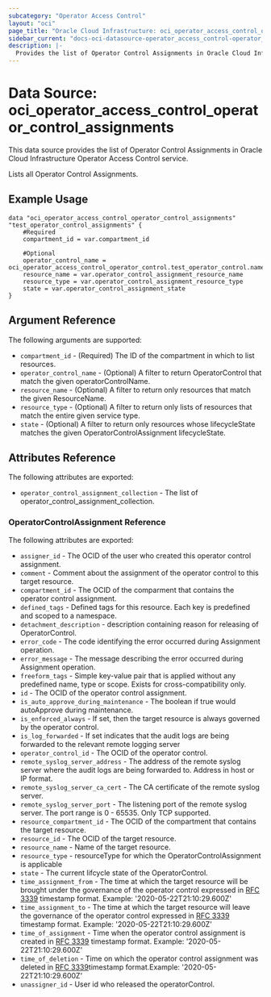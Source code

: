```yaml
---
subcategory: "Operator Access Control"
layout: "oci"
page_title: "Oracle Cloud Infrastructure: oci_operator_access_control_operator_control_assignments"
sidebar_current: "docs-oci-datasource-operator_access_control-operator_control_assignments"
description: |-
  Provides the list of Operator Control Assignments in Oracle Cloud Infrastructure Operator Access Control service
---
```


# Data Source: oci_operator_access_control_operator_control_assignments
This data source provides the list of Operator Control Assignments in Oracle Cloud Infrastructure Operator Access Control service.

Lists all Operator Control Assignments.

## Example Usage

```hcl
data "oci_operator_access_control_operator_control_assignments" "test_operator_control_assignments" {
	#Required
	compartment_id = var.compartment_id

	#Optional
	operator_control_name = oci_operator_access_control_operator_control.test_operator_control.name
	resource_name = var.operator_control_assignment_resource_name
	resource_type = var.operator_control_assignment_resource_type
	state = var.operator_control_assignment_state
}
```

## Argument Reference

The following arguments are supported:

* `compartment_id` - (Required) The ID of the compartment in which to list resources.
* `operator_control_name` - (Optional) A filter to return OperatorControl that match the given operatorControlName.
* `resource_name` - (Optional) A filter to return only resources that match the given ResourceName.
* `resource_type` - (Optional) A filter to return only lists of resources that match the entire given service type.
* `state` - (Optional) A filter to return only resources whose lifecycleState matches the given OperatorControlAssignment lifecycleState.


## Attributes Reference

The following attributes are exported:

* `operator_control_assignment_collection` - The list of operator_control_assignment_collection.

### OperatorControlAssignment Reference

The following attributes are exported:

* `assigner_id` - The OCID of the user who created this operator control assignment.
* `comment` - Comment about the assignment of the operator control to this target resource.
* `compartment_id` - The OCID of the comparment that contains the operator control assignment.
* `defined_tags` - Defined tags for this resource. Each key is predefined and scoped to a namespace. 
* `detachment_description` - description containing reason for releasing of OperatorControl.
* `error_code` - The code identifying the error occurred during Assignment operation.
* `error_message` - The message describing the error occurred during Assignment operation.
* `freeform_tags` - Simple key-value pair that is applied without any predefined name, type or scope. Exists for cross-compatibility only. 
* `id` - The OCID of the operator control assignment.
* `is_auto_approve_during_maintenance` - The boolean if true would autoApprove during maintenance.
* `is_enforced_always` - If set, then the target resource is always governed by the operator control.
* `is_log_forwarded` - If set indicates that the audit logs are being forwarded to the relevant remote logging server
* `operator_control_id` - The OCID of the operator control.
* `remote_syslog_server_address` - The address of the remote syslog server where the audit logs are being forwarded to. Address in host or IP format.
* `remote_syslog_server_ca_cert` - The CA certificate of the remote syslog server.
* `remote_syslog_server_port` - The listening port of the remote syslog server. The port range is 0 - 65535. Only TCP supported.
* `resource_compartment_id` - The OCID of the compartment that contains the target resource.
* `resource_id` - The OCID of the target resource.
* `resource_name` - Name of the target resource.
* `resource_type` - resourceType for which the OperatorControlAssignment is applicable
* `state` - The current lifcycle state of the OperatorControl.
* `time_assignment_from` - The time at which the target resource will be brought under the governance of the operator control expressed in [RFC 3339](https://tools.ietf.org/html/rfc3339) timestamp format.  Example: '2020-05-22T21:10:29.600Z' 
* `time_assignment_to` - The time at which the target resource will leave the governance of the operator control expressed in [RFC 3339](https://tools.ietf.org/html/rfc3339) timestamp format. Example: '2020-05-22T21:10:29.600Z' 
* `time_of_assignment` - Time when the operator control assignment is created in [RFC 3339](https://tools.ietf.org/html/rfc3339) timestamp format. Example: '2020-05-22T21:10:29.600Z' 
* `time_of_deletion` - Time on which the operator control assignment was deleted in [RFC 3339](https://tools.ietf.org/html/rfc3339)timestamp format.Example: '2020-05-22T21:10:29.600Z' 
* `unassigner_id` - User id who released the operatorControl.

